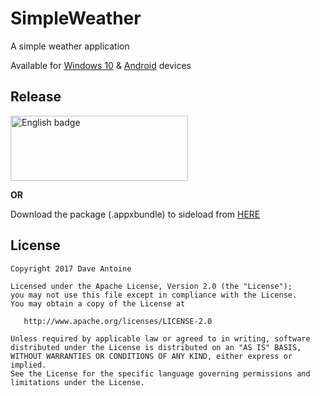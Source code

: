 # SimpleWeather

A simple weather application

Available for <a href='https://github.com/SimpleAppProjects/SimpleWeather-Windows'>Windows 10</a> & <a href='https://github.com/SimpleAppProjects/SimpleWeather-Android'>Android</a> devices

## Release

<a href='//www.microsoft.com/store/apps/9NKC37BC8SRX?cid=storebadge&ocid=badge'><img src='https://developer.microsoft.com/en-us/store/badges/images/English_get-it-from-MS.png' alt='English badge' width='284px' height='104px'/></a>

<b>OR</b>

Download the package (.appxbundle) to sideload from <a href="https://github.com/SimpleAppProjects/SimpleWeather-Windows/releases">HERE</a>

## License

    Copyright 2017 Dave Antoine

    Licensed under the Apache License, Version 2.0 (the "License");
    you may not use this file except in compliance with the License.
    You may obtain a copy of the License at

       http://www.apache.org/licenses/LICENSE-2.0

    Unless required by applicable law or agreed to in writing, software
    distributed under the License is distributed on an "AS IS" BASIS,
    WITHOUT WARRANTIES OR CONDITIONS OF ANY KIND, either express or implied.
    See the License for the specific language governing permissions and
    limitations under the License.
